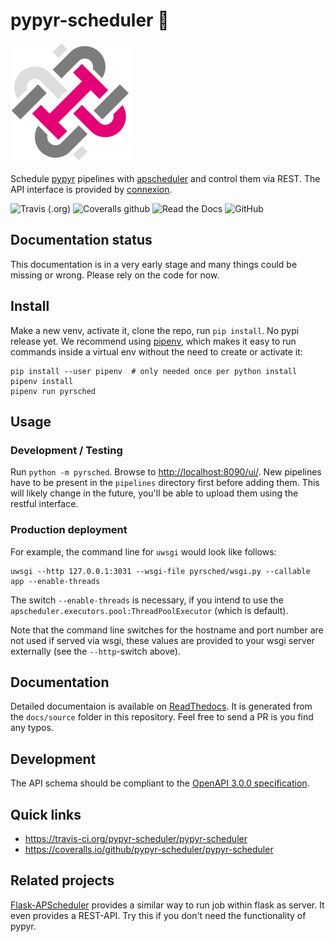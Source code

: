 # pypyr-scheduler 📓

[![Logo](media/logo-192.png)](https://github.com/dzerrenner/pypyr-scheduler)

Schedule [pypyr](https://github.com/pypyr/pypyr-cli) pipelines with [apscheduler](https://github.com/agronholm/apscheduler) and control them via REST. The API interface is provided by [connexion](https://connexion.readthedocs.io/en/latest/index.html).

![Travis (.org)](https://img.shields.io/travis/pypyr-scheduler/pypyr-scheduler)
![Coveralls github](https://img.shields.io/coveralls/github/pypyr-scheduler/pypyr-scheduler)
![Read the Docs](https://img.shields.io/readthedocs/pypyr-scheduler)
![GitHub](https://img.shields.io/github/license/pypyr-scheduler/pypyr-scheduler)

## Documentation status

This documentation is in a very early stage and many things could be missing or wrong. Please rely on the code for now.

## Install

Make a new venv, activate it, clone the repo, run `pip install`. No pypi release yet.
We recommend using [pipenv](https://pipenv.kennethreitz.org), which makes it easy to run commands inside a virtual env without the need to create or activate it:

    pip install --user pipenv  # only needed once per python install
    pipenv install
    pipenv run pyrsched

## Usage

### Development / Testing 

Run `python -m pyrsched`.
Browse to [http://localhost:8090/ui/](http://localhost:8090/ui/). New pipelines have to be present in the `pipelines` directory first before adding them. This will likely change in the future, you'll be able to upload them using the restful interface.

### Production deployment

For example, the command line for `uwsgi` would look like follows:

    uwsgi --http 127.0.0.1:3031 --wsgi-file pyrsched/wsgi.py --callable app --enable-threads

The switch `--enable-threads` is necessary, if you intend to use the `apscheduler.executors.pool:ThreadPoolExecutor` (which is default).

Note that the command line switches for the hostname and port number are not used if served via wsgi, these values
are provided to your wsgi server externally (see the `--http`-switch above).

## Documentation

Detailed documentaion is available on [ReadThedocs](https://pypyr-scheduler.readthedocs.io). It is generated from the `docs/source` folder in this repository. Feel free to send a PR is you find any typos.

## Development

The API schema should be compliant to the [OpenAPI 3.0.0 specification](https://swagger.io/docs/specification/).

## Quick links

- <https://travis-ci.org/pypyr-scheduler/pypyr-scheduler>
- <https://coveralls.io/github/pypyr-scheduler/pypyr-scheduler>

## Related projects

[Flask-APScheduler](https://github.com/viniciuschiele/flask-apscheduler) provides
a similar way to run job within flask as server. It even provides a REST-API. Try this
if you don't need the functionality of pypyr.
